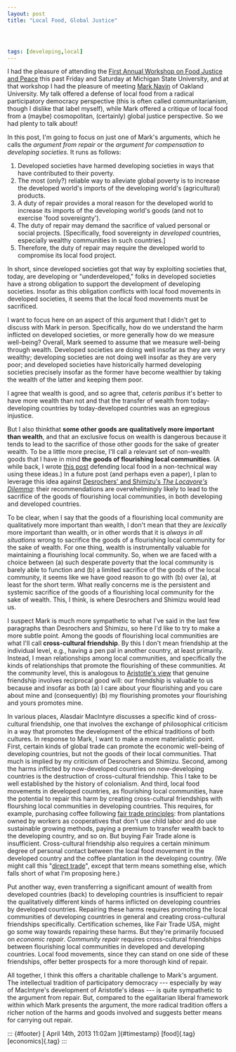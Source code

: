 ```yaml
---
layout: post
title: "Local Food, Global Justice"




tags: [developing,local]
---
```



I had the pleasure of attending the [First Annual Workshop on Food Justice and Peace](http://foodjusticepeace.org/) this past Friday and Saturday at Michigan State University, and at that workshop I had the pleasure of meeting [Mark Navin](https://sites.google.com/site/markcnavin/) of Oakland University. My talk offered a defense of local food from a radical participatory democracy perspective (this is often called communitarianism, though I dislike that label myself), while Mark offered a critique of local food from a (maybe) cosmopolitan, (certainly) global justice perspective. So we had plenty to talk about!

In this post, I'm going to focus on just one of Mark's arguments, which he calls the *argument from repair* or the *argument for compensation to developing societies*. It runs as follows:

1.  Developed societies have harmed developing societies in ways that have contributed to their poverty.
2.  The most (only?) reliable way to alleviate global poverty is to increase the developed world's imports of the developing world's (agricultural) products.
3.  A duty of repair provides a moral reason for the developed world to increase its imports of the developing world's goods (and not to exercise 'food sovereignty').
4.  The duty of repair may demand the sacrifice of valued personal or social projects. \[Specifically, food sovereignty in *developed* countries, especially wealthy communities in such countries.\]
5.  Therefore, the duty of repair may require the developed world to compromise its local food project.

In short, since developed societies got that way by exploiting societies that, today, are developing or "underdeveloped," folks in developed societies have a strong obligation to support the development of developing societies. Insofar as this obligation conflicts with local food movements in developed societies, it seems that the local food movements must be sacrificed.

I want to focus here on an aspect of this argument that I didn't get to discuss with Mark in person. Specifically, how do we understand the harm inflicted on developed societies, or more generally how do we measure well-being? Overall, Mark seemed to assume that we measure well-being through wealth. Developed societies are doing well insofar as they are very wealthy; developing societies are not doing well insofar as they are very poor; and developed societies have historically harmed developing societies precisely insofar as the former have become wealthier by taking the wealth of the latter and keeping them poor.

I agree that wealth is good, and so agree that, *ceteris paribus* it's better to have more wealth than not and that the transfer of wealth from today-developing countries by today-developed countries was an egregious injustice.

But I also thinkthat **some other goods are qualitatively more important than wealth**, and that an exclusive focus on wealth is dangerous because it tends to lead to the sacrifice of those other goods for the sake of greater wealth. To be a little more precise, I'll call a relevant set of non-wealth goods that I have in mind **the goods of flourishing local communities**. (A while back, I wrote [this post](http://jefais.tumblr.com/post/43804380520/why-local) defending local food in a non-technical way using these ideas.) In a future post (and perhaps even a paper), I plan to leverage this idea against [Desrochers' and Shimizu's *The Locavore's Dilemma*](http://www.amazon.com/The-Locavores-Dilemma-Praise-000-mile/dp/1586489402/): their recommendations are overwhelmingly likely to lead to the sacrifice of the goods of flourishing local communities, in both developing and developed countries.

To be clear, when I say that the goods of a flourishing local community are qualitatively more important than wealth, I don't mean that they are *lexically* more important than wealth, or in other words that it is *always in all situations* wrong to sacrifice the goods of a flourishing local community for the sake of wealth. For one thing, wealth is instrumentally valuable for maintaining a flourishing local community. So, when we are faced with a choice between (a) such desperate poverty that the local community is barely able to function and (b) a limited sacrifice of the goods of the local community, it seems like we have good reason to go with (b) over (a), at least for the short term. What really concerns me is the persistent and systemic sacrifice of the goods of a flourishing local community for the sake of wealth. This, I think, is where Desrochers and Shimizu would lead us.

I suspect Mark is much more sympathetic to what I've said in the last few paragraphs than Desrochers and Shimizu, so here I'd like to try to make a more subtle point. Among the goods of flourishing local communities are what I'll call **cross-cultural friendship**. By this I don't mean friendship at the individual level, e.g., having a pen pal in another country, at least primarily. Instead, I mean relationships among local communities, and specifically the kinds of relationships that promote the flourishing of these communities. At the community level, this is analogous to [Aristotle's view](http://plato.stanford.edu/entries/aristotle-ethics/#Fri) that genuine friendship involves reciprocal good will: our friendship is valuable to us because and insofar as both (a) I care about your flourishing and you care about mine and (consequently) (b) my flourishing promotes your flourishing and yours promotes mine.

In various places, Alasdair MacIntyre discusses a specific kind of cross-cultural friendship, one that involves the exchange of philosophical criticism in a way that promotes the development of the ethical traditions of both cultures. In response to Mark, I want to make a more materialistic point. First, certain kinds of global trade can promote the economic well-being of developing countries, but not the goods of their local communities. That much is implied by my criticism of Desrochers and Shimizu. Second, among the harms inflicted by now-developed countries on now-developing countries is the destruction of cross-cultural friendship. This I take to be well established by the history of colonialism. And third, local food movements in developed countries, as flourishing local communities, have the potential to repair this harm by creating cross-cultural friendships with flourshing local communities in developing countries. This requires, for example, purchasing coffee following [fair trade principles](http://www.fairtradeusa.org/sites/all/files/wysiwyg/filemanager/standards/FTUSA_Standards_Principles.pdf): from plantations owned by workers as cooperatives that don't use child labor and do use sustainable growing methods, paying a premium to transfer wealth back to the developing country, and so on. But buying Fair Trade alone is insufficient. Cross-cultural friendship also requires a certain minimum degree of personal contact between the local food movement in the developed country and the coffee plantation in the developing country. (We might call this "[direct trade](http://www.ethicalcoffee.net/direct.html)", except that term means something else, which falls short of what I'm proposing here.)

Put another way, even transferring a significant amount of wealth from developed countries (back) to developing countries is insufficient to repair the qualitatively different kinds of harms inflicted on developing countries by developed countries. Repairing these harms requires promoting the local communities of developing countries in general and creating cross-cultural friendships specifically. Certification schemes, like Fair Trade USA, might go some way towards repairing these harms. But they're primarily focused on *economic repair*. *Community repair* requires cross-cultural friendships between flourishing local communities in developed and developing countries. Local food movements, since they can stand on one side of these friendships, offer better prospects for a more thorough kind of repair.

All together, I think this offers a charitable challenge to Mark's argument. The intellectual tradition of participatory democracy --- especially by way of MacIntyre's development of Aristotle's ideas --- is quite sympathetic to the argument from repair. But, compared to the egalitarian liberal framework within which Mark presents the argument, the more radical tradition offers a richer notion of the harms and goods involved and suggests better means for carrying out repair.

::: {#footer}
[ April 14th, 2013 11:02am ]{#timestamp} [food]{.tag} [economics]{.tag}
:::





